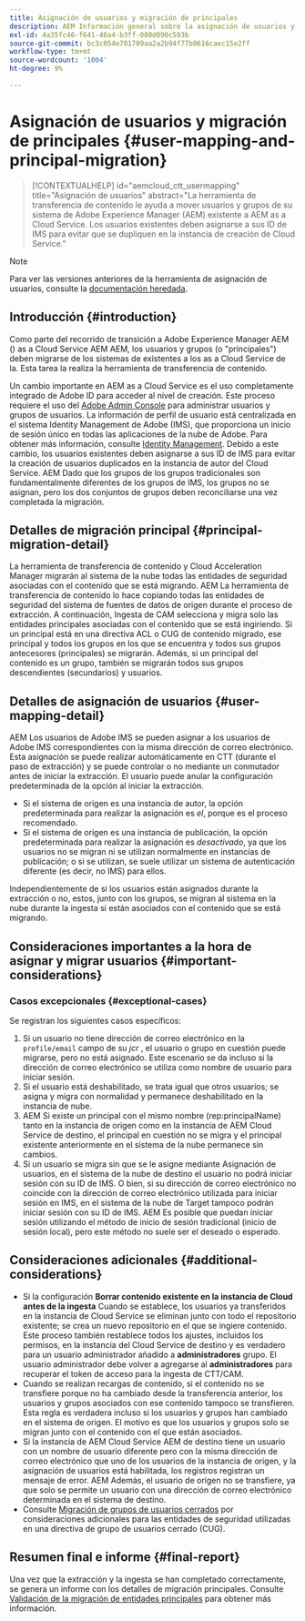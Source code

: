 ```yaml
---
title: Asignación de usuarios y migración de principales
description: AEM Información general sobre la asignación de usuarios y la migración de principales en as a Cloud Service.
exl-id: 4a35fc46-f641-46a4-b3ff-080d090c593b
source-git-commit: bc3c054e781789aa2a2b94f77b0616caec15e2ff
workflow-type: tm+mt
source-wordcount: '1004'
ht-degree: 9%

---
```


# Asignación de usuarios y migración de principales {#user-mapping-and-principal-migration}

>[!CONTEXTUALHELP]
>id="aemcloud_ctt_usermapping"
>title="Asignación de usuarios"
>abstract="La herramienta de transferencia de contenido le ayuda a mover usuarios y grupos de su sistema de Adobe Experience Manager (AEM) existente a AEM as a Cloud Service. Los usuarios existentes deben asignarse a sus ID de IMS para evitar que se dupliquen en la instancia de creación de Cloud Service."

>[!NOTE]
>Para ver las versiones anteriores de la herramienta de asignación de usuarios, consulte la [documentación heredada](/help/journey-migration/content-transfer-tool/user-mapping-tool-legacy/considerations-user-mapping-tool-legacy.md).

## Introducción {#introduction}

Como parte del recorrido de transición a Adobe Experience Manager AEM () as a Cloud Service AEM AEM, los usuarios y grupos (o &quot;principales&quot;) deben migrarse de los sistemas de existentes a los as a Cloud Service de la. Esta tarea la realiza la herramienta de transferencia de contenido.

Un cambio importante en AEM as a Cloud Service es el uso completamente integrado de Adobe ID para acceder al nivel de creación. Este proceso requiere el uso del [Adobe Admin Console](https://helpx.adobe.com/es/enterprise/using/admin-console.html) para administrar usuarios y grupos de usuarios. La información de perfil de usuario está centralizada en el sistema Identity Management de Adobe (IMS), que proporciona un inicio de sesión único en todas las aplicaciones de la nube de Adobe. Para obtener más información, consulte [Identity Management](https://experienceleague.adobe.com/docs/experience-manager-cloud-service/content/overview/what-is-new-and-different.html#identity-management). Debido a este cambio, los usuarios existentes deben asignarse a sus ID de IMS para evitar la creación de usuarios duplicados en la instancia de autor del Cloud Service. AEM Dado que los grupos de los grupos tradicionales son fundamentalmente diferentes de los grupos de IMS, los grupos no se asignan, pero los dos conjuntos de grupos deben reconciliarse una vez completada la migración.

## Detalles de migración principal {#principal-migration-detail}

La herramienta de transferencia de contenido y Cloud Acceleration Manager migrarán al sistema de la nube todas las entidades de seguridad asociadas con el contenido que se está migrando.  AEM La herramienta de transferencia de contenido lo hace copiando todas las entidades de seguridad del sistema de fuentes de datos de origen durante el proceso de extracción.  A continuación, Ingesta de CAM selecciona y migra solo las entidades principales asociadas con el contenido que se está ingiriendo. Si un principal está en una directiva ACL o CUG de contenido migrado, ese principal y todos los grupos en los que se encuentra y todos sus grupos antecesores (principales) se migrarán. Además, si un principal del contenido es un grupo, también se migrarán todos sus grupos descendientes (secundarios) y usuarios.

## Detalles de asignación de usuarios {#user-mapping-detail}

AEM Los usuarios de Adobe IMS se pueden asignar a los usuarios de Adobe IMS correspondientes con la misma dirección de correo electrónico.  Esta asignación se puede realizar automáticamente en CTT (durante el paso de extracción) y se puede controlar o no mediante un conmutador antes de iniciar la extracción. El usuario puede anular la configuración predeterminada de la opción al iniciar la extracción.

* Si el sistema de origen es una instancia de autor, la opción predeterminada para realizar la asignación es _el_, porque es el proceso recomendado.
* Si el sistema de origen es una instancia de publicación, la opción predeterminada para realizar la asignación es _desactivado_, ya que los usuarios no se migran ni se utilizan normalmente en instancias de publicación; o si se utilizan, se suele utilizar un sistema de autenticación diferente (es decir, no IMS) para ellos.

Independientemente de si los usuarios están asignados durante la extracción o no, estos, junto con los grupos, se migran al sistema en la nube durante la ingesta si están asociados con el contenido que se está migrando.

## Consideraciones importantes a la hora de asignar y migrar usuarios {#important-considerations}

### Casos excepcionales {#exceptional-cases}

Se registran los siguientes casos específicos:

1. Si un usuario no tiene dirección de correo electrónico en la `profile/email` campo de su *jcr* , el usuario o grupo en cuestión puede migrarse, pero no está asignado. Este escenario se da incluso si la dirección de correo electrónico se utiliza como nombre de usuario para iniciar sesión.
2. Si el usuario está deshabilitado, se trata igual que otros usuarios; se asigna y migra con normalidad y permanece deshabilitado en la instancia de nube.
3. AEM Si existe un principal con el mismo nombre (rep:principalName) tanto en la instancia de origen como en la instancia de AEM Cloud Service de destino, el principal en cuestión no se migra y el principal existente anteriormente en el sistema de la nube permanece sin cambios.
4. Si un usuario se migra sin que se le asigne mediante Asignación de usuarios, en el sistema de la nube de destino el usuario no podrá iniciar sesión con su ID de IMS. O bien, si su dirección de correo electrónico no coincide con la dirección de correo electrónico utilizada para iniciar sesión en IMS, en el sistema de la nube de Target tampoco podrán iniciar sesión con su ID de IMS. AEM Es posible que puedan iniciar sesión utilizando el método de inicio de sesión tradicional (inicio de sesión local), pero este método no suele ser el deseado o esperado.

## Consideraciones adicionales {#additional-considerations}

* Si la configuración **Borrar contenido existente en la instancia de Cloud antes de la ingesta** Cuando se establece, los usuarios ya transferidos en la instancia de Cloud Service se eliminan junto con todo el repositorio existente; se crea un nuevo repositorio en el que se ingiere contenido. Este proceso también restablece todos los ajustes, incluidos los permisos, en la instancia del Cloud Service de destino y es verdadero para un usuario administrador añadido a **administradores** grupo. El usuario administrador debe volver a agregarse al **administradores** para recuperar el token de acceso para la ingesta de CTT/CAM.
* Cuando se realizan recargas de contenido, si el contenido no se transfiere porque no ha cambiado desde la transferencia anterior, los usuarios y grupos asociados con ese contenido tampoco se transfieren. Esta regla es verdadera incluso si los usuarios y grupos han cambiado en el sistema de origen. El motivo es que los usuarios y grupos solo se migran junto con el contenido con el que están asociados.
* Si la instancia de AEM Cloud Service AEM de destino tiene un usuario con un nombre de usuario diferente pero con la misma dirección de correo electrónico que uno de los usuarios de la instancia de origen, y la asignación de usuarios está habilitada, los registros registran un mensaje de error. AEM Además, el usuario de origen no se transfiere, ya que solo se permite un usuario con una dirección de correo electrónico determinada en el sistema de destino.
* Consulte [Migración de grupos de usuarios cerrados](/help/journey-migration/content-transfer-tool/using-content-transfer-tool/closed-user-groups-migration.md) por consideraciones adicionales para las entidades de seguridad utilizadas en una directiva de grupo de usuarios cerrado (CUG).

## Resumen final e informe {#final-report}

Una vez que la extracción y la ingesta se han completado correctamente, se genera un informe con los detalles de migración principales. Consulte [Validación de la migración de entidades principales](/help/journey-migration/content-transfer-tool/using-content-transfer-tool/validating-content-transfers.md#how-to-validate-principal-migration) para obtener más información.

